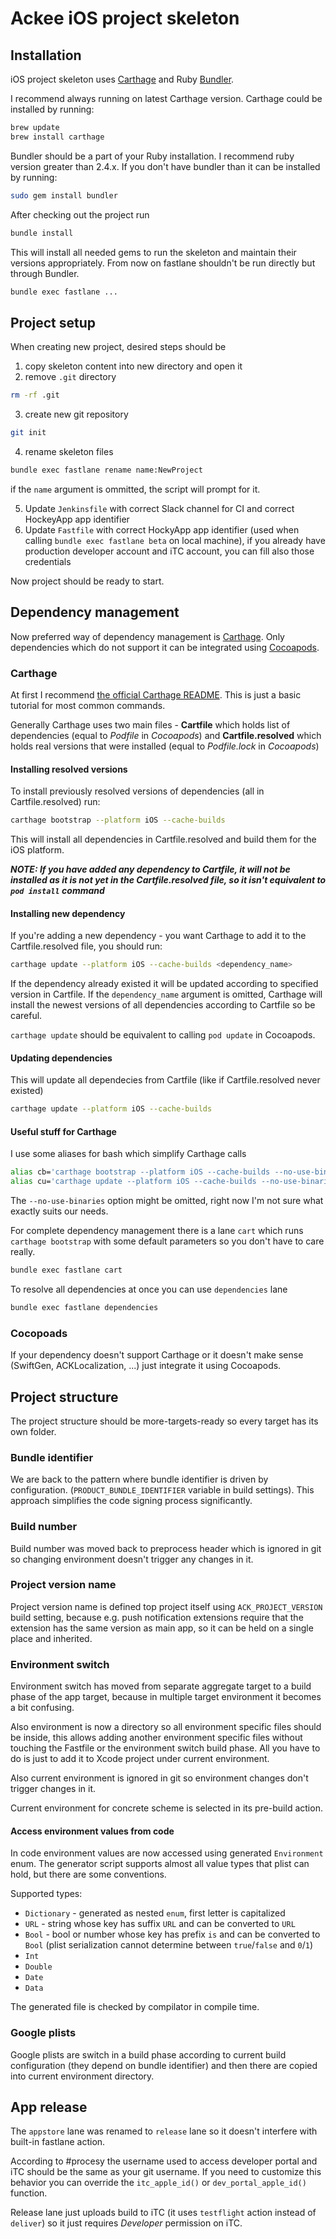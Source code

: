 # Ackee iOS project skeleton

## Installation

iOS project skeleton uses [Carthage](https://github.com/Carthage/Carthage) and Ruby [Bundler](http://bundler.io).

I recommend always running on latest Carthage version. Carthage could be installed by running:

```bash
brew update
brew install carthage
```

Bundler should be a part of your Ruby installation. I recommend ruby version greater than 2.4.x. If you don't have bundler than it can be installed by running:

```bash
sudo gem install bundler
```

After checking out the project run

```bash
bundle install
```

This will install all needed gems to run the skeleton and maintain their versions appropriately. From now on fastlane shouldn't be run directly but through Bundler.

```bash
bundle exec fastlane ...
```

## Project setup

When creating new project, desired steps should be
1. copy skeleton content into new directory and open it
2. remove `.git` directory

```bash
rm -rf .git
```
3. create new git repository

```bash
git init
```
4. rename skeleton files

```bash
bundle exec fastlane rename name:NewProject
```
if the `name` argument is ommitted, the script will prompt for it.

5. Update `Jenkinsfile` with correct Slack channel for CI and correct HockeyApp app identifier
6. Update `Fastfile` with correct HockyApp app identifier (used when calling `bundle exec fastlane beta` on local machine), if you already have production developer account and iTC account, you can fill also those credentials

Now project should be ready to start.

## Dependency management

Now preferred way of dependency management is [Carthage](https://github.com/Carthage/Carthage). Only dependencies which do not support it can be integrated using [Cocoapods](https://cocoapods.org).

### Carthage

At first I recommend [the official Carthage README](https://github.com/Carthage/Carthage/blob/master/README.md). This is just a basic tutorial for most common commands.

Generally Carthage uses two main files - **Cartfile** which holds list of dependencies (equal to *Podfile* in *Cocoapods*) and **Cartfile.resolved** which holds real versions that were installed (equal to *Podfile.lock* in *Cocoapods*)

#### Installing resolved versions

To install previously resolved versions of dependencies (all in Cartfile.resolved) run:

```bash
carthage bootstrap --platform iOS --cache-builds
```

This will install all dependencies in Cartfile.resolved and build them for the iOS platform.

***NOTE: If you have added any dependency to Cartfile, it will not be installed as it is not yet in the Cartfile.resolved file, so it isn't equivalent to `pod install` command***

#### Installing new dependency

If you're adding a new dependency - you want Carthage to add it to the Cartfile.resolved file, you should run:

```bash
carthage update --platform iOS --cache-builds <dependency_name>
```

If the dependency already existed it will be updated according to specified version in Cartfile. If the `dependency_name` argument is omitted, Carthage will install the newest versions of all dependencies according to Cartfile so be careful.

`carthage update` should be equivalent to calling `pod update` in Cocoapods.

#### Updating dependencies

This will update all dependecies from Cartfile (like if Cartfile.resolved never existed)

```bash
carthage update --platform iOS --cache-builds
```

#### Useful stuff for Carthage

I use some aliases for bash which simplify Carthage calls

```bash
alias cb='carthage bootstrap --platform iOS --cache-builds --no-use-binaries'
alias cu='carthage update --platform iOS --cache-builds --no-use-binaries'
```

The `--no-use-binaries` option might be omitted, right now I'm not sure what exactly suits our needs.

For complete dependency management there is a lane `cart` which runs `carthage bootstrap` with some default parameters so you don't have to care really.
```bash
bundle exec fastlane cart
```

To resolve all dependencies at once you can use `dependencies` lane
```bash
bundle exec fastlane dependencies
```

### Cocopoads

If your dependency doesn't support Carthage or it doesn't make sense (SwiftGen, ACKLocalization, ...) just integrate it using Cocoapods.

## Project structure

The project structure should be more-targets-ready so every target has its own folder.

### Bundle identifier

We are back to the pattern where bundle identifier is driven by configuration. (`PRODUCT_BUNDLE_IDENTIFIER` variable in build settings). This approach simplifies the code signing process significantly.

### Build number

Build number was moved back to preprocess header which is ignored in git so changing environment doesn't trigger any changes in it.

### Project version name

Project version name is defined top project itself using `ACK_PROJECT_VERSION` build setting, because e.g. push notification extensions require that the extension has the same version as main app, so it can be held on a single place and inherited.

### Environment switch

Environment switch has moved from separate aggregate target to a build phase of the app target, because in multiple target environment it becomes a bit confusing.

Also environment is now a directory so all environment specific files should be inside, this allows adding another environment specific files without touching the Fastfile or the environment switch build phase. All you have to do is just to add it to Xcode project under current environment.

Also current environment is ignored in git so environment changes don't trigger changes in it.

Current environment for concrete scheme is selected in its pre-build action.

#### Access environment values from code

In code environment values are now accessed using generated `Environment` enum. The generator script supports almost all value types that plist can hold, but there are some conventions.

Supported types:
- `Dictionary` - generated as nested `enum`, first letter is capitalized
- `URL` - string whose key has suffix `URL` and can be converted to `URL`
- `Bool` - bool or number whose key has prefix `is` and can be converted to `Bool` (plist serialization cannot determine between `true`/`false` and `0`/`1`)
- `Int`
- `Double`
- `Date`
- `Data`

The generated file is checked by compilator in compile time.

### Google plists

Google plists are switch in a build phase according to current build configuration (they depend on bundle identifier) and then there are copied into current environment directory.

## App release

The `appstore` lane was renamed to `release` lane so it doesn't interfere with built-in fastlane action.

According to #procesy the username used to access developer portal and iTC should be the same as your git username. If you need to customize this behavior you can override the `itc_apple_id()` or `dev_portal_apple_id()` function.

Release lane just uploads build to iTC (it uses `testflight` action instead of `deliver`) so it just requires *Developer* permission on iTC.
